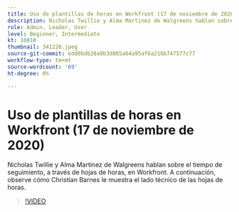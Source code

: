 ```yaml
---
title: Uso de plantillas de horas en Workfront (17 de noviembre de 2020)
description: Nicholas Twillie y Alma Martinez de Walgreens hablan sobre el tiempo de seguimiento, a través de hojas de horas, en Workfront. Entonces mira como Christian Barnes te muestra... (las descripciones deben tener entre 60 y 160 caracteres)
role: Admin, Leader, User
level: Beginner, Intermediate
kt: 10010
thumbnail: 341228.jpeg
source-git-commit: edd0bdb28a9b3d065a64a95af6a216b747577c77
workflow-type: tm+mt
source-wordcount: '69'
ht-degree: 0%

---
```


# Uso de plantillas de horas en Workfront (17 de noviembre de 2020)

Nicholas Twillie y Alma Martinez de Walgreens hablan sobre el tiempo de seguimiento, a través de hojas de horas, en Workfront. A continuación, observe cómo Christian Barnes le muestra el lado técnico de las hojas de horas.

>[!VIDEO](https://video.tv.adobe.com/v/341228/?quality=12&learn=on)
